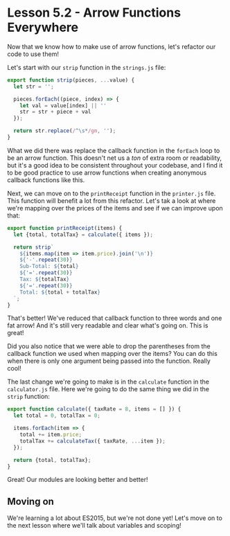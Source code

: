 # Lesson 5.2 - Arrow Functions Everywhere

Now that we know how to make use of arrow functions, let's refactor our code
to use them!

Let's start with our `strip` function in the `strings.js` file:

```js
export function strip(pieces, ...value) {
  let str = '';

  pieces.forEach((piece, index) => {
    let val = value[index] || ''
    str = str + piece + val
  });

  return str.replace(/^\s*/gm, '');
}
```

What we did there was replace the callback function in the `forEach` loop to
be an arrow function. This doesn't net us a *ton* of extra room or readability,
but it's a good idea to be consistent throughout your codebase, and I find it
to be good practice to use arrow functions when creating anonymous callback
functions like this.

Next, we can move on to the `printReceipt` function in the `printer.js` file.
This function will benefit a lot from this refactor. Let's tak a look at where
we're mapping over the prices of the items and see if we can improve upon
that:

```js
export function printReceipt(items) {
  let {total, totalTax} = calculate({ items });

  return strip`
    ${items.map(item => item.price).join('\n')}
    ${'-'.repeat(30)}
    Sub-Total: ${total}
    ${'='.repeat(30)}
    Tax: ${totalTax}
    ${'='.repeat(30)}
    Total: ${total + totalTax}
  `;
}
```

That's better! We've reduced that callback function to three words and one
fat arrow! And it's still very readable and clear what's going on. This is
great!

Did you also notice that we were able to drop the parentheses from the callback
function we used when mapping over the items? You can do this when there is
only one argument being passed into the function. Really cool!

The last change we're going to make is in the `calculate` function in the
`calculator.js` file. Here we're going to do the same thing we did in the
`strip` function:

```js
export function calculate({ taxRate = 8, items = [] }) {
  let total = 0, totalTax = 0;

  items.forEach(item => {
    total += item.price;
    totalTax += calculateTax({ taxRate, ...item });
  });

  return {total, totalTax};
}
```

Great! Our modules are looking better and better!

## Moving on
We're learning a lot about ES2015, but we're not done yet! Let's move on to
the next lesson where we'll talk about variables and scoping!
